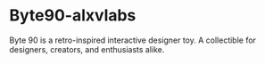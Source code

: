 # Byte90-alxvlabs
Byte 90 is a retro-inspired interactive designer toy. A collectible for designers, creators, and enthusiasts alike.

